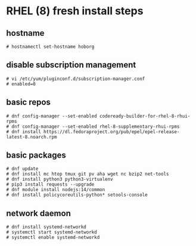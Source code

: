 # RHEL (8) fresh install steps

## hostname

```
# hostnamectl set-hostname hoborg
```

## disable subscription management

```
# vi /etc/yum/pluginconf.d/subscription-manager.conf
# enabled=0
```

## basic repos

```
# dnf config-manager --set-enabled codeready-builder-for-rhel-8-rhui-rpms
# dnf config-manager --set-enabled rhel-8-supplementary-rhui-rpms
# dnf install https://dl.fedoraproject.org/pub/epel/epel-release-latest-8.noarch.rpm
```

## basic packages

```
# dnf update
# dnf install mc htop tmux git pv aha wget nc bzip2 net-tools
# dnf install python3 python3-virtualenv
# pip3 install requests --upgrade
# dnf module install nodejs:14/common
# dnf install policycoreutils-python* setools-console
```

## network daemon

```
# dnf install systemd-networkd
# systemctl start systemd-networkd
# systemctl enable systemd-networkd
```
